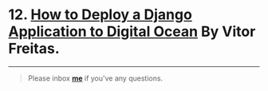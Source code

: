 # 12. [How to Deploy a Django Application to Digital Ocean](https://simpleisbetterthancomplex.com/tutorial/2016/10/14/how-to-deploy-to-digital-ocean.html) By Vitor Freitas.


---

> Please inbox **[me](https://www.facebook.com/shoriot)** if you've any questions.